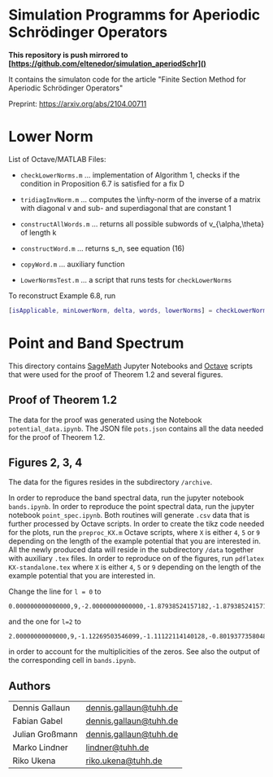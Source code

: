 # Simulation Programms for Aperiodic Schrödinger Operators

**This repository is push mirrored to [https://github.com/eltenedor/simulation_aperiodSchr]()**

It contains the simulaton code for the article "Finite Section Method for Aperiodic Schrödinger Operators"

Preprint: https://arxiv.org/abs/2104.00711

# Lower Norm
List of Octave/MATLAB Files:

* `checkLowerNorms.m` ... implementation of Algorithm 1, checks if the condition in Proposition 6.7 is satisfied for a fix D

* `tridiagInvNorm.m` ... computes the \infty-norm of the inverse of a matrix with diagonal v and sub- and superdiagonal that are constant 1

* `constructAllWords.m` ... returns all possible subwords of v_{\alpha,\theta} of length k

* `constructWord.m` ... returns s_n, see equation (16)

* `copyWord.m` ... auxiliary function

* `LowerNormsTest.m` ... a script that runs tests for `checkLowerNorms`

To reconstruct Example 6.8, run 

```matlab
[isApplicable, minLowerNorm, delta, words, lowerNorms] = checkLowerNorms(1, 1200, [2,1,3,2,4,1,4,1,2,1,1,1])
```

# Point and Band Spectrum

  This directory contains [SageMath](https://www.sagemath.org/) Jupyter Notebooks and [Octave](https://www.gnu.org/software/octave/) scripts that were used for the proof of Theorem 1.2 and several figures.

## Proof of Theorem 1.2

The data for the proof was generated using the Notebook `potential_data.ipynb`.
The JSON file `pots.json` contains all the data needed for the proof of Theorem 1.2.

## Figures 2, 3, 4

The data for the figures resides in the subdirectory `/archive`.

In order to reproduce the band spectral data, run the jupyter notebook `bands.ipynb`.
In order to reproduce the point spectral data, run the jupyter notebook `point_spec.ipynb`.
Both routines will generate `.csv` data that is further processed by Octave scripts.
In order to create the tikz code needed for the plots, run the `preproc_KX.m` Octave scripts, where `X` is either `4`, `5` or `9` depending on the length of the example potential that you are interested in.
All the newly produced data will reside in the subdirectory `/data` together with auxiliary `.tex` files. 
In order to reproduce on of the figures, run `pdflatex KX-standalone.tex` where `X` is either `4`, `5` or `9` depending on the length of the example potential that you are interested in.

Change the line for `l = 0` to
```
0.000000000000000,9,-2.00000000000000,-1.87938524157182,-1.87938524157182,-1.53208888623796,-1.53208888623796,-1.00000000000000,-1.00000000000000,-0.347296355333861,-0.347296355333861,0.347296355333861,0.347296355333861,1.00000000000000,1.00000000000000,1.53208888623796,1.53208888623796,1.87938524157182,1.87938524157182,2.00000000000000
```
and the one for `l=2` to
```
2.00000000000000,9,-1.12269503546099,-1.11122114140128,-0.801937735804838,-0.762512708829868,-0.341677503250975,-0.288537854368133,0.554958132087371,0.614111698460124,1.56339706474929,1.67439549622911,2.24697960371747,2.48317863579858,2.66734798160450,3.00000000000000,3.00000000000000,3.18291284403670,3.71593700828199,3.72536349954030
```
in order to account for the multiplicities of the zeros. See also the output of the corresponding cell in `bands.ipynb`.

## Authors

| | |
|-|-|
| Dennis Gallaun  | [dennis.gallaun@tuhh.de](mailto:dennis.gallaun@tuhh.de) |
| Fabian Gabel    | [dennis.gallaun@tuhh.de](mailto:fabian.gabel@tuhh.de) |
| Julian Großmann | [dennis.gallaun@tuhh.de](mailto:julian.großmann@tuhh.de) |
| Marko Lindner   | [lindner@tuhh.de](mailto:lindner@tuhh.de) |
| Riko Ukena      | [riko.ukena@tuhh.de](mailto:riko.ukena@tuhh.de) |
